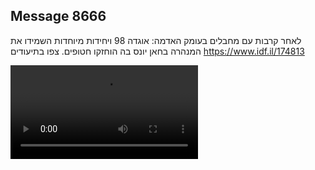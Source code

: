 ## Message 8666

לאחר קרבות עם מחבלים בעומק האדמה:
אוגדה 98 ויחידות מיוחדות השמידו את המנהרה בחאן יונס בה הוחזקו חטופים. צפו בתיעודים
https://www.idf.il/174813

![Video](./8666/8666_media.mp4)

